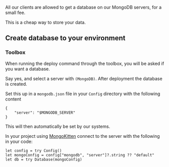 All our clients are allowed to get a database on our MongoDB servers, for a small fee.

This is a cheap way to store your data.

## Create database to your environment

### Toolbox

When running the deploy command through the toolbox, you will be asked if you want a database.

Say yes, and select a server with `(MongoDB)`. After deployment the database is created.

Set this up in a `mongodb.json` file in your `Config` directory with the following content

```
{
    "server": "$MONGODB_SERVER"
}
```

This will then automatically be set by our systems.

In your project using [MongoKitten](https://github.com/OpenKitten/MongoKitten) connect to the server with the following in your code:

```
let config = try Config()
let mongoConfig = config["mongodb", "server"]?.string ?? "default"
let db = try Database(mongoConfig)
```
